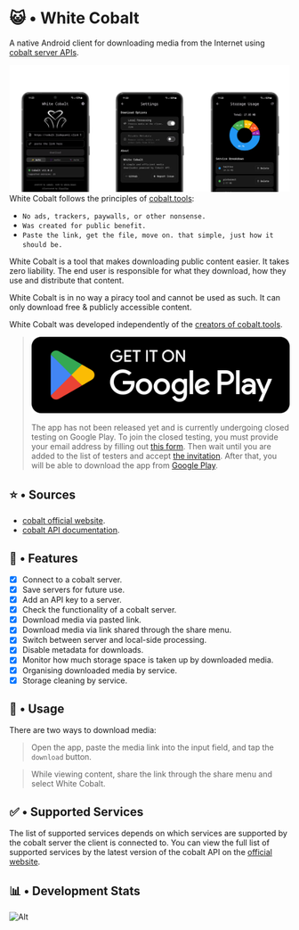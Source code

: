 # 😺 • White Cobalt

A native Android client for downloading media from the Internet using [cobalt server APIs](https://github.com/imputnet/cobalt/blob/main/docs/api.md).

![1749405394661](image/README/1749405394661.png)White Cobalt follows the principles of [cobalt.tools](https://cobalt.tools/):

- `No ads, trackers, paywalls, or other nonsense.`
- `Was created for public benefit.`
- `Paste the link, get the file, move on. that simple, just how it should be.`

White Cobalt is a tool that makes downloading public content easier. It takes zero liability. The end user is responsible for what they download, how they use and distribute that content.

White Cobalt is in no way a piracy tool and cannot be used as such. It can only download free & publicly accessible content.

White Cobalt was developed independently of the [creators of cobalt.tools](https://github.com/imputnet).

> [![sample SVG image](https://raw.githubusercontent.com/pioug/google-play-badges/main/svg/English.svg)](https://play.google.com/store/apps/details?id=liubquanti.white.cobalt)
>
> The app has not been released yet and is currently undergoing closed testing on Google Play. To join the closed testing, you must provide your email address by filling out [this form](https://forms.gle/gmNEyRK8rhmgUgG99). Then wait until you are added to the list of testers and accept [the invitation](https://play.google.com/apps/internaltest/4700828896574126962). After that, you will be able to download the app from [Google Play](https://play.google.com/store/apps/details?id=liubquanti.white.cobalt).

## ⭐ • Sources

- [cobalt official website](https://cobalt.tools/).
- [cobalt API documentation](https://github.com/imputnet/cobalt/blob/main/docs/api.md).

## 🧬 • Features

- [X] Connect to a cobalt server.
- [X] Save servers for future use.
- [X] Add an API key to a server.
- [X] Check the functionality of a cobalt server.
- [X] Download media via pasted link.
- [X] Download media via link shared through the share menu.
- [X] Switch between server and local-side processing.
- [X] Disable metadata for downloads.
- [X] Monitor how much storage space is taken up by downloaded media.
- [X] Organising downloaded media by service.
- [X] Storage cleaning by service.

## 🧩 • Usage

There are two ways to download media:

> Open the app, paste the media link into the input field, and tap the `download` button.

> While viewing content, share the link through the share menu and select White Cobalt.

## ✅ • Supported Services

The list of supported services depends on which services are supported by the cobalt server the client is connected to. You can view the full list of supported services by the latest version of the cobalt API on the [official website](https://cobalt.tools/).

## 📊 • Development Stats

![Alt](https://repobeats.axiom.co/api/embed/e8f2493da0ae6154170cdd95468ad622db3a99a9.svg "Repobeats analytics image")

